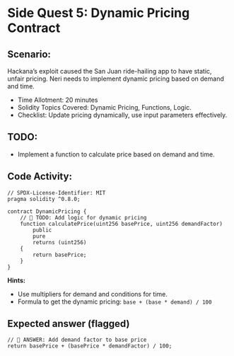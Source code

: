 # Side Quest 5: Dynamic Pricing Contract

## Scenario:

Hackana’s exploit caused the San Juan ride-hailing app to have static, unfair pricing. Neri needs to implement dynamic pricing based on demand and time.

- Time Allotment: 20 minutes
- Solidity Topics Covered: Dynamic Pricing, Functions, Logic.
- Checklist: Update pricing dynamically, use input parameters effectively.

## TODO:

- Implement a function to calculate price based on demand and time.

## Code Activity:

```solidity
// SPDX-License-Identifier: MIT
pragma solidity ^0.8.0;

contract DynamicPricing {
    // 🚩 TODO: Add logic for dynamic pricing
    function calculatePrice(uint256 basePrice, uint256 demandFactor)
        public
        pure
        returns (uint256)
    {
        return basePrice;
    }
}
```

**Hints:**

- Use multipliers for demand and conditions for time.
- Formula to get the dynamic pricing: `base + (base * demand) / 100`

## Expected answer (flagged)

```solidity
// 🚩 ANSWER: Add demand factor to base price
return basePrice + (basePrice * demandFactor) / 100;
```
